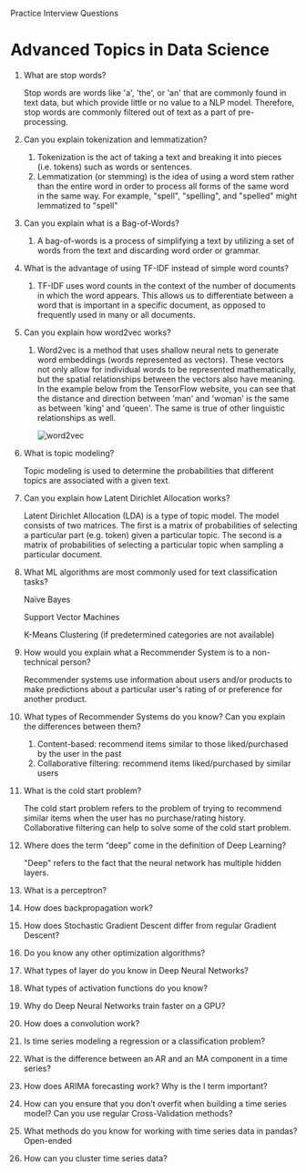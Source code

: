 Practice Interview Questions

# Advanced Topics in Data Science

1. What are stop words?

   Stop words are words like 'a', 'the', or 'an' that are commonly found in text data, but which provide little or no value to a NLP model. Therefore, stop words are commonly filtered out of text as a part of pre-processing.

2. Can you explain tokenization and lemmatization?

   1. Tokenization is the act of taking a text and breaking it into pieces (i.e. tokens) such as words or sentences.
   2. Lemmatization (or stemming) is the idea of using a word stem rather than the entire word in order to process all forms of the same word in the same way. For example, "spell", "spelling", and "spelled" might lemmatized to "spell"

3. Can you explain what is a Bag-of-Words?

   1. A bag-of-words is a process of simplifying a text by utilizing a set of words from the text and discarding word order or grammar.

4. What is the advantage of using TF-IDF instead of simple word counts?

   1. TF-IDF uses word counts in the context of the number of documents in which the word appears. This allows us to differentiate between a word that is important in a specific document, as opposed to frequently used in many or all documents.

5. Can you explain how word2vec works?

   1. Word2vec is a method that uses shallow neural nets to generate word embeddings (words represented as vectors). These vectors not only allow for individual words to be represented mathematically, but the spatial relationships between the vectors also have meaning. In the example below from the TensorFlow website, you can see that the distance and direction between 'man' and 'woman' is the same as between 'king' and 'queen'. The same is true of other linguistic relationships as well. 

      ![word2vec](https://www.tensorflow.org/images/linear-relationships.png)

6. What is topic modeling?

   Topic modeling is used to determine the probabilities that different topics are associated with a given text.

7. Can you explain how Latent Dirichlet Allocation works?

   Latent Dirichlet Allocation (LDA) is a type of topic model. The model consists of two matrices. The first is a matrix of probabilities of selecting a particular part (e.g. token) given a particular topic. The second is a matrix of probabilities of selecting a particular topic when sampling a particular document.

8. What ML algorithms are most commonly used for text classification tasks?

   Naïve Bayes

   Support Vector Machines

   K-Means Clustering (if predetermined categories are not available)

9. How would you explain what a Recommender System is to a non-technical person?

   Recommender systems use information about users and/or products to make predictions about a particular user's rating of or preference for another product.

10. What types of Recommender Systems do you know? Can you explain the differences between them?

    1. Content-based: recommend items similar to those liked/purchased by the user in the past
    2. Collaborative filtering: recommend items liked/purchased by similar users

11. What is the cold start problem?

    The cold start problem refers to the problem of trying to recommend similar items when the user has no purchase/rating history. Collaborative filtering can help to solve some of the cold start problem. 

12. Where does the term “deep” come in the definition of Deep Learning?

    "Deep" refers to the fact that the neural network has multiple hidden layers. 

13. What is a perceptron?

14. How does backpropagation work?

15. How does Stochastic Gradient Descent differ from regular Gradient Descent?

16. Do you know any other optimization algorithms?

17. What types of layer do you know in Deep Neural Networks?

18. What types of activation functions do you know?

19. Why do Deep Neural Networks train faster on a GPU?

20. How does a convolution work?

21. Is time series modeling a regression or a classification problem?

22. What is the difference between an AR and an MA component in a time series?

23. How does ARIMA forecasting work? Why is the I term important?

24. How can you ensure that you don’t overfit when building a time series model? Can you use regular Cross-Validation methods?

25. What methods do you know for working with time series data in pandas? Open-ended

26. How can you cluster time series data?
